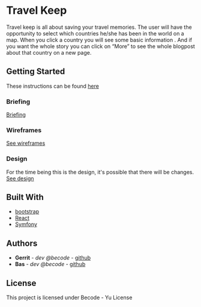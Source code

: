 # Travel Keep

Travel keep is all about saving your travel memories. The user will have the opportunity to select which countries he/she has been in the world on a map. When you click a country you will see some basic information . And if you want the whole story you can click on “More” to see the whole blogpost about that country on a new page.

## Getting Started

These instructions can be found [here](https://github.com/becodeorg/gnt-yu-3-21/tree/master/3.The-Mountain/9.Final-Project)

### Briefing

[Briefing](https://docs.google.com/document/d/1A9RtOl7TVwFKWtG_Vr7gILRT4ORQJ2Wpm9AmxtfZIwo/edit?usp=sharing)

### Wireframes

[See wireframes](https://xd.adobe.com/view/1293e652-f2ce-490e-b476-d2b7d9314c36-47c0/)

### Design

For the time being this is the design, it's possible that there will be changes.
[See design](https://xd.adobe.com/view/9e8d63b1-45a4-4b25-b1d4-7b7a8f63d30f-cbde/)

## Built With

- [bootstrap](https://getbootstrap.com/)
- [React](https://reactjs.org/)
- [Symfony](https://symfony.com/)

## Authors

- **Gerrit** - _dev @becode_ - [github](https://github.com/degenge)
- **Bas** - _dev @becode_ - [github](https://github.com/basmahieu)

## License

This project is licensed under Becode - Yu License
